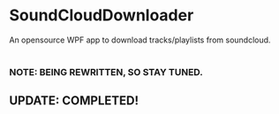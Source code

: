 # SoundCloudDownloader
An opensource WPF app to download tracks/playlists from soundcloud.
<br>
<br>
### NOTE: BEING REWRITTEN, SO STAY TUNED.

## UPDATE: COMPLETED!